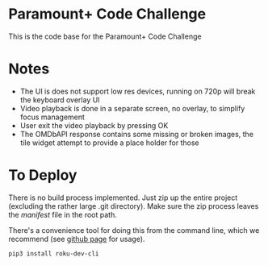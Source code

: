 # Paramount+ Code Challenge

This is the code base for the Paramount+ Code Challenge

# Notes

* The UI is does not support low res devices, running on 720p will break the keyboard overlay UI
* Video playback is done in a separate screen, no overlay, to simplify focus management
* User exit the video playback by pressing OK
* The OMDbAPI response contains some missing or broken images, the tile widget attempt to provide a place holder for those


# To Deploy

There is no build process implemented.  Just zip up the entire project (excluding the rather large .git directory).  Make sure the zip process leaves the *manifest* file in the root path.  

There's a convenience tool for doing this from the command line, which we recommend (see [github page](https://github.com/hulu/roku-dev-cli) for usage).    

```shell
pip3 install roku-dev-cli
```
